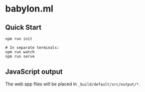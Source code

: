 # babylon.ml

## Quick Start

```shell
npm run init

# In separate terminals:
npm run watch
npm run serve
```

## JavaScript output

The web app files will be placed in `_build/default/src/output/*`.

